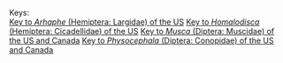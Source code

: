 Keys:
<br>
<a href="https://zdankowicz.github.io/keys/identikit/arhaphe">Key to <i>Arhaphe</i> (Hemiptera: Largidae) of the US</a>
<a href="https://zdankowicz.github.io/keys/identikit/homalodisca">Key to <i>Homalodisca</i> (Hemiptera: Cicadellidae) of the US</a>
<a href="https://zdankowicz.github.io/keys/identikit/musca">Key to <i>Musca</i> (Diptera: Muscidae) of the US and Canada</a>
<a href="https://zdankowicz.github.io/keys/identikit/physocephala">Key to <i>Physocephala</i> (Diptera: Conopidae) of the US and Canada</a>
